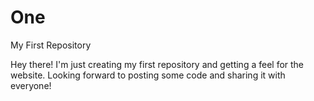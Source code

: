 # One
My First Repository

Hey there! I'm just creating my first repository and getting a feel for the website. Looking forward to posting some code and sharing it with everyone!
